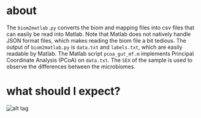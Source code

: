 # about

The `biom2matlab.py` converts the biom and mapping files into csv files that can easily be read into Matlab. Note that Matlab does not natively handle JSON format files, which makes reading the biom file a bit tedious. The output of `biom2matlab.py` is `data.txt` and `labels.txt`, which are easily readable by Matlab. The Matlab script `pcoa_gut_mf.m` implements Principal Coordinate Analysis (PCoA) on `data.txt`. The `SEX` of the sample is used to observe the differences between the microbiomes. 

# what should I expect?

![alt tag](https://raw.github.com/gditzler/eces436-dimred/master/matlab/output.jpg)
 
